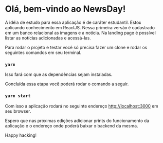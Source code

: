 # Olá, bem-vindo ao NewsDay!

A idéia de estudo para essa aplicação é de caráter estudantil. Estou aplicando conhecimento em ReactJS. Nessa primeira versão é cadastrado em um banco relacional as imagens e a notícia. Na landing page é possível listar as notícias adicionadas e acessá-las. 

Para rodar o projeto e testar você só precisa fazer um clone e rodar os seguintes comandos em seu terminal.

### `yarn`

Isso fará com que as dependências sejam instaladas.

Concluída essa etapa você poderá rodar o comando a seguir.

### `yarn start`

Com isso a aplicação rodará no seguinte endereço 
[http://localhost:3000](http://localhost:3000) em seu browser.

Espero que nas próximas edições adicionar prints do funcionamento da aplicação e o endereço onde poderá baixar o backend da mesma.

Happy hacking!


